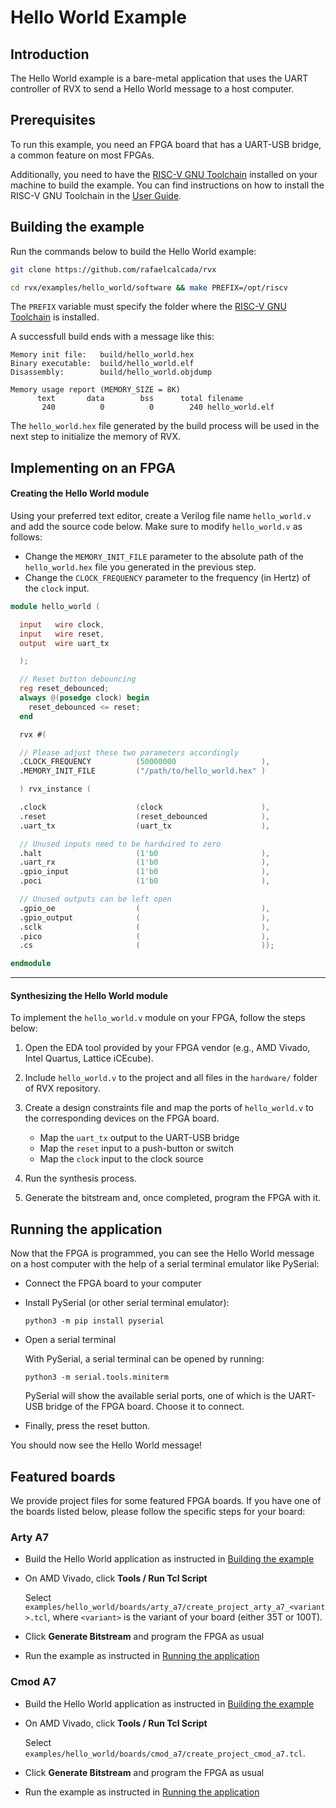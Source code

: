 # Hello World Example

## Introduction

The Hello World example is a bare-metal application that uses the UART controller of RVX to send a Hello World message to a host computer.

## Prerequisites

To run this example, you need an FPGA board that has a UART-USB bridge, a common feature on most FPGAs.

Additionally, you need to have the [RISC-V GNU Toolchain](https://github.com/riscv-collab/riscv-gnu-toolchain) installed on your machine to build the example. You can find instructions on how to install the RISC-V GNU Toolchain in the [User Guide](../userguide.md#prerequisites).

## Building the example

Run the commands below to build the Hello World example:

```bash title="1. Clone RVX repository"
git clone https://github.com/rafaelcalcada/rvx
```

```bash title="2. Build the software for the Hello World example"
cd rvx/examples/hello_world/software && make PREFIX=/opt/riscv
```

The `PREFIX` variable must specify the folder where the [RISC-V GNU Toolchain](../userguide.md#prerequisites) is installed.

A successfull build ends with a message like this:

```title="Successful build report"
Memory init file:   build/hello_world.hex
Binary executable:  build/hello_world.elf
Disassembly:        build/hello_world.objdump

Memory usage report (MEMORY_SIZE = 8K)
      text       data        bss      total filename
       240          0          0        240 hello_world.elf
```

The `hello_world.hex` file generated by the build process will be used in the next step to initialize the memory of RVX.

## Implementing on an FPGA

<h4>Creating the Hello World module</h4>

Using your preferred text editor, create a Verilog file name `hello_world.v` and add the source code below. Make sure to modify `hello_world.v` as follows:

- Change the `MEMORY_INIT_FILE` parameter to the absolute path of the `hello_world.hex` file you generated in the previous step.
- Change the `CLOCK_FREQUENCY` parameter to the frequency (in Hertz) of the `clock` input.

```verilog title="hello_world.v"
module hello_world (

  input   wire clock,
  input   wire reset,
  output  wire uart_tx

  );

  // Reset button debouncing
  reg reset_debounced;
  always @(posedge clock) begin
    reset_debounced <= reset;
  end

  rvx #(

  // Please adjust these two parameters accordingly
  .CLOCK_FREQUENCY          (50000000                   ),
  .MEMORY_INIT_FILE         ("/path/to/hello_world.hex" )

  ) rvx_instance (

  .clock                    (clock                      ),
  .reset                    (reset_debounced            ),
  .uart_tx                  (uart_tx                    ),

  // Unused inputs need to be hardwired to zero
  .halt                     (1'b0                       ),
  .uart_rx                  (1'b0                       ),
  .gpio_input               (1'b0                       ),
  .poci                     (1'b0                       ),

  // Unused outputs can be left open  
  .gpio_oe                  (                           ),
  .gpio_output              (                           ),
  .sclk                     (                           ),
  .pico                     (                           ),  
  .cs                       (                           ));

endmodule
```

---

<h4>Synthesizing the Hello World module</h4>

To implement the `hello_world.v` module on your FPGA, follow the steps below:

1. Open the EDA tool provided by your FPGA vendor (e.g., AMD Vivado, Intel Quartus, Lattice iCEcube).

2. Include `hello_world.v` to the project and all files in the `hardware/` folder of RVX repository.

3. Create a design constraints file and map the ports of `hello_world.v` to the corresponding devices on the FPGA board.

    - Map the `uart_tx` output to the UART-USB bridge
    - Map the `reset` input to a push-button or switch
    - Map the `clock` input to the clock source

4. Run the synthesis process.

4. Generate the bitstream and, once completed, program the FPGA with it.

## Running the application

Now that the FPGA is programmed, you can see the Hello World message on a host computer with the help of a serial terminal emulator like PySerial:

- Connect the FPGA board to your computer
- Install PySerial (or other serial terminal emulator):
    
    ```
    python3 -m pip install pyserial
    ```

- Open a serial terminal

    With PySerial, a serial terminal can be opened by running:
    
    ```
    python3 -m serial.tools.miniterm
    ```

    PySerial will show the available serial ports, one of which is the UART-USB bridge of the FPGA board. Choose it to connect.

- Finally, press the reset button.

You should now see the Hello World message!

## Featured boards

We provide project files for some featured FPGA boards. If you have one of the boards listed below, please follow the specific steps for your board:

### Arty A7

- Build the Hello World application as instructed in [Building the example](#building-the-example)
- On AMD Vivado, click __Tools / Run Tcl Script__

    Select `examples/hello_world/boards/arty_a7/create_project_arty_a7_<variant>.tcl`, where `<variant>` is the variant of your board (either 35T or 100T).

- Click **Generate Bitstream** and program the FPGA as usual
- Run the example as instructed in [Running the application](#running-the-application)

### Cmod A7

- Build the Hello World application as instructed in [Building the example](#building-the-example)
- On AMD Vivado, click __Tools / Run Tcl Script__

    Select `examples/hello_world/boards/cmod_a7/create_project_cmod_a7.tcl`.

- Click **Generate Bitstream** and program the FPGA as usual
- Run the example as instructed in [Running the application](#running-the-application)

</br>
</br>